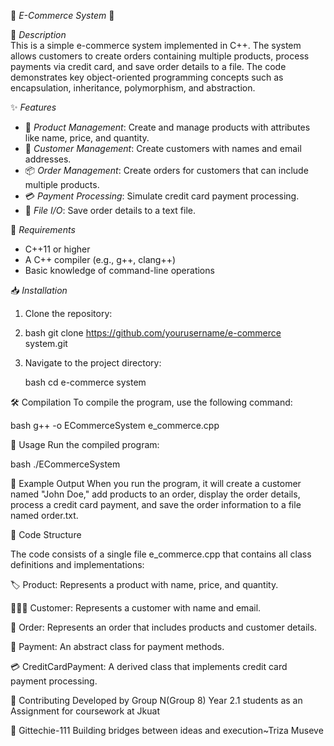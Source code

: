 🌟 *E-Commerce System* 🌟

🎯 *Description*  
This is a simple e-commerce system implemented in C++. The system allows customers to create orders containing multiple products, process payments via credit card, and save order details to a file. The code demonstrates key object-oriented programming concepts such as encapsulation, inheritance, polymorphism, and abstraction.

✨ *Features*  
- 🛒 *Product Management*: Create and manage products with attributes like name, price, and quantity.
- 👤 *Customer Management*: Create customers with names and email addresses.
- 📦 *Order Management*: Create orders for customers that can include multiple products.
- 💳 *Payment Processing*: Simulate credit card payment processing.
- 💾 *File I/O*: Save order details to a text file.

🔧 *Requirements*  
- C++11 or higher
- A C++ compiler (e.g., g++, clang++)
- Basic knowledge of command-line operations

📥 *Installation*  
1. Clone the repository:
2. 
   bash
   git clone https://github.com/yourusername/e-commerce system.git
   
3. Navigate to the project directory:
   
   bash
   cd e-commerce system
   
🛠 Compilation
To compile the program, use the following command:

bash
g++ -o ECommerceSystem e_commerce.cpp

🚀 Usage
Run the compiled program:

bash
./ECommerceSystem

💬 Example Output
When you run the program, it will create a customer named "John Doe," add products to an order, display the order details, process a credit card payment, and save the order information to a file named order.txt.

📂 Code Structure

The code consists of a single file e_commerce.cpp that contains all class definitions and implementations:

🏷 Product: Represents a product with name, price, and quantity.

🧑‍🤝‍🧑 Customer: Represents a customer with name and email.

📃 Order: Represents an order that includes products and customer details.

🏦 Payment: An abstract class for payment methods.

💳 CreditCardPayment: A derived class that implements credit card payment processing.

🤝 Contributing
   Developed by Group N(Group 8) Year 2.1 students as an Assignment for coursework at Jkuat

👤 Gittechie-111
Building bridges between ideas and execution~Triza Museve



